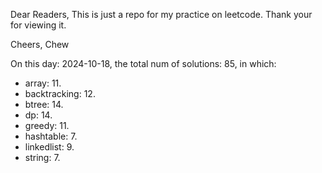 Dear Readers,
This is just a repo for my practice on leetcode.
Thank your for viewing it.

Cheers,
Chew

On this day: 2024-10-18, the total num of solutions: 85, in which:
- array: 11.
- backtracking: 12.
- btree: 14.
- dp: 14.
- greedy: 11.
- hashtable: 7.
- linkedlist: 9.
- string: 7.